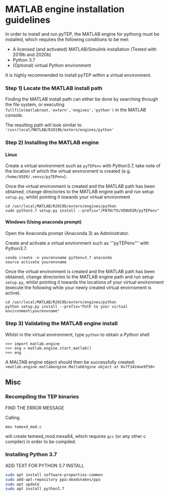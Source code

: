 # MATLAB engine installation guidelines
In order to install and run pyTEP, the MATLAB engine for pythong must be installed, which requires the following conditions to be met:
- A licensed (and activated) MATLAB/Simulink installation (Tested with 2019b and 2020b)
- Python 3.7
- (Optional) virtual Python environment
  
It is highly recommended to install pyTEP within a virtual environment.

### Step 1) Locate the MATLAB install path
Finding the MATLAB install path can either be done by searching through the file system, or executing ```fullfile(matlabroot,'extern','engines','python')``` in the MATLAB console.

The resulting path will look similar to 
```'/usr/local/MATLAB/R2019b/extern/engines/python'```

### Step 2) Installing the MATLAB engine

#### Linux

Create a virtual environment such as ```pyTEPenv``` with Python3.7, take note of the location of which the virtual environment is created (e.g. ```/home/USER/.venvs/pyTEPenv```).

Once the virtual environment is created and the MATLAB path has been obtained, change directories to the MATLAB engine path and run setup ```setup.py```, whilst pointing it towards your virtual environment
```
cd /usr/local/MATLAB/R2019b/extern/engines/python
sudo python3.7 setup.py install --prefix="/PATH/TO/VENVDIR/pyTEPenv"
```

#### Windows (Using anaconda prompt)

Open the Anaconda prompt (Anaconda 3) as Administrator. 

Create and activate a virtual environment such as '''pyTEPenv''' with Python3.7.
```
conda create -n yourenvname python=3.7 anaconda
source activate yourenvname
```
Once the virtual environment is created and the MATLAB path has been obtained, change directories to the MATLAB engine path and run setup ```setup.py```, whilst pointing it towards the locations of your virtual environment (execute the following while your newly created virtual envirnoment is active).
```
cd /usr/local/MATLAB/R2019b/extern/engines/python
python setup.py install --prefix="Path to your virtual environment\yourenvname"
```

### Step 3) Validating the MATLAB engine install
Whilst in the virtual environment, type ```python``` to obtain a Python shell
```
>>> import matlab.engine
>>> eng = matlab.engine.start_matlab()
>>> eng
```
A MALTAB engine object should then be successfully created:
```<matlab.engine.matlabengine.MatlabEngine object at 0x7f3424ae9f50>```
## Misc
### Recompiling the TEP binaries
FIND THE ERROR MESSAGE

Calling
```
mex temexd_mod.c
```
will create temexd_mod.mexa64, which requires ```gcc``` (or any other c compiler) in order to be compiled.
### Installing Python 3.7
ADD TEXT FOR PYTHON 3.7 INSTALL
```bash
sudo apt install software-properties-common
sudo add-apt-repository ppa:deadsnakes/ppa
sudo apt update
sudo apt install python3.7
```

